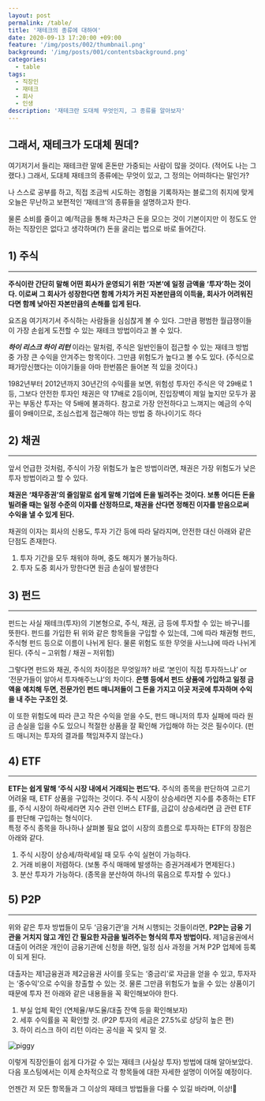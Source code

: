 ```yaml
---
layout: post
permalink: /table/
title: '재테크의 종류에 대하여'
date: 2020-09-13 17:20:00 +09:00
feature: '/img/posts/002/thumbnail.png'
background: '/img/posts/001/contentsbackground.png'
categories:
  - table
tags:
  - 직장인
  - 재테크
  - 회사
  - 인생
description: '재테크란 도대체 무엇인지, 그 종류를 알아보자'
---
```


## 그래서, 재테크가 도대체 뭔데?

여기저기서 들리는 재테크란 말에 혼돈만 가중되는 사람이 많을 것이다. (적어도 나는 그랬다.) 그래서, 도대체 재테크의 종류에는 무엇이 있고, 그 정의는 어떠하다는 말인가?<br>

나 스스로 공부를 하고, 직접 조금씩 시도하는 경험을 기록하자는 블로그의 취지에 맞게 오늘은 무난하고 보편적인 ‘재테크’의 종류들을 설명하고자 한다. <br>

물론 소비를 줄이고 예/적금을 통해 차근차근 돈을 모으는 것이 기본이지만 이 정도도 안하는 직장인은 없다고 생각하며(?) 돈을 굴리는 법으로 바로 들어간다.
<br>

## 1) 주식
---
**주식이란 간단히 말해 어떤 회사가 운영되기 위한 ‘자본’에 일정 금액을 ‘투자’하는 것이다. 이로써 그 회사가 성장한다면 함께 가치가 커진 자본만큼의 이득을, 회사가 어려워진다면 함께 낮아진 자본만큼의 손해를 입게 된다.** <br>

요즈음 여기저기서 주식하는 사람들을 심심찮게 볼 수 있다. 그만큼 평범한 월급쟁이들이 가장 손쉽게 도전할 수 있는 재테크 방법이라고 볼 수 있다.<br>

**_하이 리스크 하이 리턴_** 이라는 말처럼, 주식은 일반인들이 접근할 수 있는 재테크 방법 중 가장 큰 수익을 안겨주는 항목이다. 그만큼 위험도가 높다고 볼 수도 있다. (주식으로 패가망신했다는 이야기들을 아마 한번쯤은 들어본 적 있을 것이다.) <br>

1982년부터 2012년까지 30년간의 수익률을 보면, 위험성 투자인 주식은 약 29배로 1등, 그보다 안전한 투자인 채권은 약 17배로 2등이며, 진입장벽이 제일 높지만 모두가 꿈꾸는 부동산 투자는 약 5배에 불과하다. 참고로 가장 안전하다고 느껴지는 예금의 수익률이 9배이므로, 조심스럽게 접근해야 하는 방법 중 하나이기도 하다<br>

## 2) 채권
---
앞서 언급한 것처럼, 주식이 가장 위험도가 높은 방법이라면, 채권은 가장 위험도가 낮은 투자 방법이라고 할 수 있다. <br>

**채권은 ‘채무증권’의 줄임말로 쉽게 말해 기업에 돈을 빌려주는 것이다. 보통 어디든 돈을 빌려줄 때는 일정 수준의 이자를 산정하므로, 채권을 산다면 정해진 이자를 받음으로써 수익을 낼 수 있게 된다.** <br>

채권의 이자는 회사의 신용도, 투자 기간 등에 따라 달라지며, 안전한 대신 아래와 같은 단점도 존재한다. <br>

1.	투자 기간을 모두 채워야 하며, 중도 해지가 불가능하다.
2.	투자 도중 회사가 망한다면 원금 손실이 발생한다 <br>

## 3) 펀드
---
펀드는 사실 재테크(투자)의 기본형으로, 주식, 채권, 금 등에 투자할 수 있는 바구니를 뜻한다. 펀드를 가입한 뒤 위와 같은 항목들을 구입할 수 있는데, 그에 따라 채권형 펀드, 주식형 펀드 등으로 이름이 나뉘게 된다. 물론 위험도 또한 무엇을 사느냐에 따라 나뉘게 된다. (주식 – 고위험 / 채권 – 저위험) <br>

그렇다면 펀드와 채권, 주식의 차이점은 무엇일까?
바로 ‘본인이 직접 투자하느냐’ or ‘전문가들이 알아서 투자해주느냐’의 차이다. **은행 등에서 펀드 상품에 가입하고 일정 금액을 예치해 두면, 전문가인 펀드 매니저들이 그 돈을 가지고 이곳 저곳에 투자하며 수익을 내 주는 구조인 것.** <br>

이 또한 위험도에 따라 큰고 작은 수익을 얻을 수도, 펀드 매니저의 투자 실패에 따라 원금 손실을 입을 수도 있으니 적절한 상품을 잘 확인해 가입해야 하는 것은 필수이다. (펀드 매니저는 투자의 결과를 책임져주지 않는다.) <br>

## 4) ETF
---
**ETF는 쉽게 말해 ‘주식 시장 내에서 거래되는 펀드’다.** 주식의 종목을 판단하여 고르기 어려울 때, ETF 상품을 구입하는 것이다. 주식 시장이 상승세라면 지수를 추종하는 ETF를, 주식 시장이 하락세라면 지수 관련 인버스 ETF를, 금값이 상승세라면 금 관련 ETF를 판단해 구입하는 형식이다.
 <br>
특정 주식 종목을 하나하나 살펴볼 필요 없이 시장의 흐름으로 투자하는 ETF의 장점은 아래와 같다.<br>

1.	주식 시장이 상승세/하락세일 때 모두 수익 실현이 가능하다.
2.	거래 비용이 저렴하다. (보통 주식 매매에 발생하는 증권거래세가 면제된다.)
3.	분산 투자가 가능하다. (종목을 분산하여 하나의 묶음으로 투자할 수 있다.) <br>

## 5) P2P
---
위와 같은 투자 방법들이 모두 ‘금융기관’을 거쳐 시행되는 것들이라면, **P2P는 금융 기관을 거치지 않고 개인 간 필요한 자금을 빌려주는 형식의 투자 방법이다.** 제1금융권에서 대출이 어려운 개인이 금융기관에 신청을 하면, 일정 심사 과정을 거쳐 P2P 업체에 등록이 되게 된다. <br>

대출자는 제1금융권과 제2금융권 사이를 웃도는 ‘중금리’로 자금을 얻을 수 있고, 투자자는 ‘중수익’으로 수익을 창출할 수 있는 것. 물론 그만큼 위험도가 높을 수 있는 상품이기 때문에 투자 전 아래와 같은 내용들을 꼭 확인해보아야 한다.<br>

1.	부실 업체 확인 (연체율/부도율/대출 잔액 등을 확인해보자)
2.	세후 수익률을 꼭 확인할 것. (P2P 투자의 세금은 27.5%로 상당히 높은 편)
3.	하이 리스크 하이 리턴 이라는 공식을 꼭 잊지 말 것. <br>

![piggy](https://i.pinimg.com/originals/af/db/8a/afdb8aa3176ff421238e43f000aaa08d.jpg)

이렇게 직장인들이 쉽게 다가갈 수 있는 재테크 (사실상 투자) 방법에 대해 알아보았다. 다음 포스팅에서는 이제 순차적으로 각 항목들에 대한 자세한 설명이 이어질 예정이다. <br>

언젠간 저 모든 항목들과 그 이상의 재테크 방법들을 다룰 수 있길 바라며, 이상!🐷
